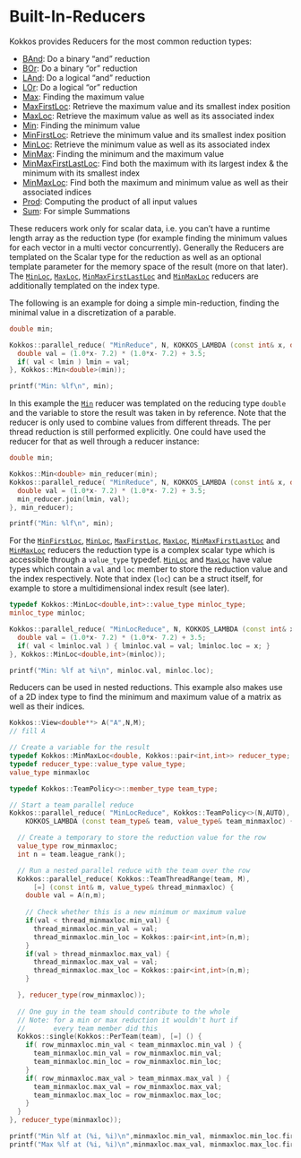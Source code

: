 # Built-In-Reducers

Kokkos provides Reducers for the most common reduction types:
* [BAnd](../API/core/builtinreducers/BAnd): Do a binary “and” reduction
* [BOr](../API/core/builtinreducers/BOr): Do a binary “or” reduction
* [LAnd](../API/core/builtinreducers/LAnd): Do a logical “and” reduction
* [LOr](../API/core/builtinreducers/LOr): Do a logical “or” reduction
* [Max](../API/core/builtinreducers/Max): Finding the maximum value
* [MaxFirstLoc](../API/core/builtinreducers/MaxFirstLoc): Retrieve the maximum value and its smallest index position
* [MaxLoc](../API/core/builtinreducers/MaxLoc): Retrieve the maximum value as well as its associated index
* [Min](../API/core/builtinreducers/Min): Finding the minimum value
* [MinFirstLoc](../API/core/builtinreducers/MinFirstLoc): Retrieve the minimum value and its smallest index position
* [MinLoc](../API/core/builtinreducers/MinLoc): Retrieve the minimum value as well as its associated index
* [MinMax](../API/core/builtinreducers/MinMax): Finding the minimum and the maximum value
* [MinMaxFirstLastLoc](../API/core/builtinreducers/MinMaxFirstLastLoc): Find both the maximum with its largest index & the minimum with its smallest index
* [MinMaxLoc](../API/core/builtinreducers/MinMaxLoc): Find both the maximum and minimum value as well as their associated indices
* [Prod](../API/core/builtinreducers/Prod): Computing the product of all input values
* [Sum](../API/core/builtinreducers/Sum): For simple Summations

These reducers work only for scalar data, i.e. you can’t have a runtime length array as the reduction type (for example finding the minimum values for each vector in a multi vector concurrently).
Generally the Reducers are templated on the Scalar type for the reduction as well as an optional template parameter for the memory space of the result (more on that later). The [`MinLoc`](../API/core/builtinreducers/MinLoc), [`MaxLoc`](../API/core/builtinreducers/MaxLoc), [`MinMaxFirstLastLoc`](../API/core/builtinreducers/MinMaxFirstLastLoc) and [`MinMaxLoc`](../API/core/builtinreducers/MinMaxLoc) reducers are additionally templated on the index type. 

The following is an example for doing a simple min-reduction, finding the minimal value in a discretization of a parable.

```c++
double min;

Kokkos::parallel_reduce( "MinReduce", N, KOKKOS_LAMBDA (const int& x, double& lmin) {
  double val = (1.0*x- 7.2) * (1.0*x- 7.2) + 3.5;
  if( val < lmin ) lmin = val; 
}, Kokkos::Min<double>(min));

printf("Min: %lf\n", min);
```

In this example the [`Min`](../API/core/builtinreducers/Min) reducer was templated on the reducing type `double` and the variable to store the result was taken in by reference. Note that the reducer is only used to combine values from different threads. The per thread reduction is still performed explicitly. One could have used the reducer for that as well through a reducer instance:

```c++
double min;

Kokkos::Min<double> min_reducer(min);
Kokkos::parallel_reduce( "MinReduce", N, KOKKOS_LAMBDA (const int& x, double& lmin) {
  double val = (1.0*x- 7.2) * (1.0*x- 7.2) + 3.5;
  min_reducer.join(lmin, val); 
}, min_reducer);

printf("Min: %lf\n", min);
```

For the [`MinFirstLoc`](../API/core/builtinreducers/MinFirstLoc), [`MinLoc`](../API/core/builtinreducers/MinLoc), [`MaxFirstLoc`](../API/core/builtinreducers/MaxFirstLoc), [`MaxLoc`](../API/core/builtinreducers/MaxLoc), [`MinMaxFirstLastLoc`](../API/core/builtinreducers/MinMaxFirstLastLoc) and [`MinMaxLoc`](../API/core/builtinreducers/MinMaxLoc) reducers the reduction type is a complex scalar type which is accessible through a `value_type` typedef. 
[`MinLoc`](../API/core/builtinreducers/MinLoc) and [`MaxLoc`](../API/core/builtinreducers/MaxLoc) have value types which contain a `val` and `loc` member to store the reduction value and the index respectively. Note that index (`loc`) can be a struct itself, for example to store a multidimensional index result (see later). 

```c++
typedef Kokkos::MinLoc<double,int>::value_type minloc_type;
minloc_type minloc;

Kokkos::parallel_reduce( "MinLocReduce", N, KOKKOS_LAMBDA (const int& x, minloc_type& lminloc) {
  double val = (1.0*x- 7.2) * (1.0*x- 7.2) + 3.5;
  if( val < lminloc.val ) { lminloc.val = val; lminloc.loc = x; }
}, Kokkos::MinLoc<double,int>(minloc));

printf("Min: %lf at %i\n", minloc.val, minloc.loc);
```

Reducers can be used in nested reductions. This example also makes use of a 2D index type to find the minimum and maximum value of a matrix as well as their indices. 

```c++
Kokkos::View<double**> A("A",N,M);
// fill A

// Create a variable for the result
typedef Kokkos::MinMaxLoc<double, Kokkos::pair<int,int>> reducer_type;
typedef reducer_type::value_type value_type;
value_type minmaxloc

typedef Kokkos::TeamPolicy<>::member_type team_type;

// Start a team parallel reduce
Kokkos::parallel_reduce( "MinLocReduce", Kokkos::TeamPolicy<>(N,AUTO), 
    KOKKOS_LAMBDA (const team_type& team, value_type& team_minmaxloc) {

  // Create a temporary to store the reduction value for the row
  value_type row_minmaxloc;
  int n = team.league_rank();

  // Run a nested parallel reduce with the team over the row
  Kokkos::parallel_reduce( Kokkos::TeamThreadRange(team, M), 
      [=] (const int& m, value_type& thread_minmaxloc) {
    double val = A(n,m);
    
    // Check whether this is a new minimum or maximum value
    if(val < thread_minmaxloc.min_val) {
      thread_minmaxloc.min_val = val;
      thread_minmaxloc.min_loc = Kokkos::pair<int,int>(n,m);
    }
    if(val > thread_minmaxloc.max_val) {
      thread_minmaxloc.max_val = val;
      thread_minmaxloc.max_loc = Kokkos::pair<int,int>(n,m);
    }

  }, reducer_type(row_minmaxloc));
  
  // One guy in the team should contribute to the whole
  // Note: for a min or max reduction it wouldn't hurt if 
  //       every team member did this
  Kokkos::single(Kokkos::PerTeam(team), [=] () {
    if( row_minmaxloc.min_val < team_minmaxloc.min_val ) {
      team_minmaxloc.min_val = row_minmaxloc.min_val;
      team_minmaxloc.min_loc = row_minmaxloc.min_loc;
    }
    if( row_minmaxloc.max_val > team_minmax.max_val ) {
      team_minmaxloc.max_val = row_minmaxloc.max_val;
      team_minmaxloc.max_loc = row_minmaxloc.max_loc;
    }
  }
}, reducer_type(minmaxloc));

printf("Min %lf at (%i, %i)\n",minmaxloc.min_val, minmaxloc.min_loc.first, minmaxloc.min_loc.second);
printf("Max %lf at (%i, %i)\n",minmaxloc.max_val, minmaxloc.max_loc.first, minmaxloc.max_loc.second);
```
